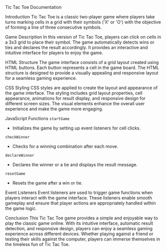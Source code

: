 Tic Tac Toe Documentation
 

 Introduction
Tic Tac Toe is a classic two-player game where players take turns marking cells in a grid with their symbols ('X' or 'O') with the objective of forming a line of three consecutive symbols.

 Game Description
In this version of Tic Tac Toe, players can click on cells in a 3x3 grid to place their symbol. The game automatically detects wins or ties and declares the result accordingly. It provides an interactive and intuitive interface for players to enjoy the game.

 HTML Structure
The game interface consists of a grid layout created using HTML buttons. Each button represents a cell in the game board. The HTML structure is designed to provide a visually appealing and responsive layout for a seamless gaming experience.

 CSS Styling
CSS styles are applied to create the layout and appearance of the game interface. The styling includes grid layout properties, cell appearance, animations for result display, and responsive design for different screen sizes. The visual elements enhance the overall user experience and make the game more engaging.

 JavaScript Functions
 `startGame`
- Initializes the game by setting up event listeners for cell clicks.

 `checkWinner`
- Checks for a winning combination after each move.

 `declareWinner`
- Declares the winner or a tie and displays the result message.

 `resetGame`
- Resets the game after a win or tie.

 Event Listeners
Event listeners are used to trigger game functions when players interact with the game interface. These listeners enable smooth gameplay and ensure that player actions are appropriately handled within the game logic.

 Conclusion
This Tic Tac Toe game provides a simple and enjoyable way to play the classic game online. With its intuitive interface, automatic result detection, and responsive design, players can enjoy a seamless gaming experience across different devices. Whether playing against a friend or testing their skills against the computer, players can immerse themselves in the timeless fun of Tic Tac Toe.

